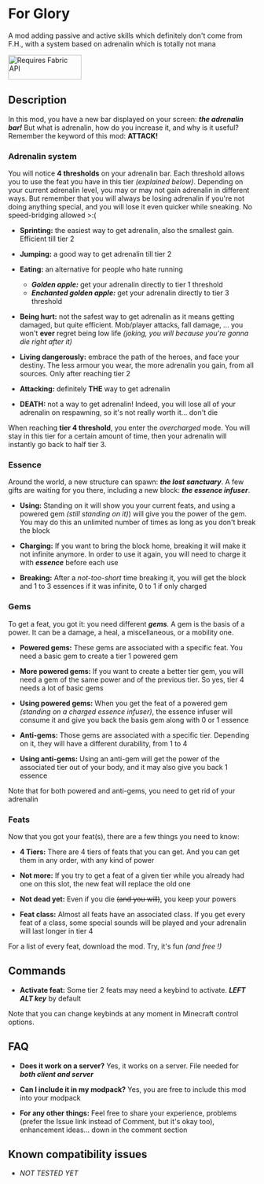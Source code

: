 # For Glory

A mod adding passive and active skills which definitely don't come from F.H., with a system based on adrenalin which is totally not mana

<img src="https://i.imgur.com/Ol1Tcf8.png"
alt="Requires Fabric API"
width="149" height="50" />

## Description

In this mod, you have a new bar displayed on your screen: ***the adrenalin bar!*** But what is adrenalin, how do you increase it, and why is it useful?
Remember the keyword of this mod: **ATTACK!**

### Adrenalin system

You will notice **4 thresholds** on your adrenalin bar. Each threshold allows you to use the feat you have in this tier *(explained below)*.
Depending on your current adrenalin level, you may or may not gain adrenalin in different ways. But remember that you will always be losing adrenalin 
if you're not doing anything special, and you will lose it even quicker while sneaking. No speed-bridging allowed >:(

* **Sprinting:** the easiest way to get adrenalin, also the smallest gain. Efficient till tier 2

* **Jumping:** a good way to get adrenalin till tier 2

* **Eating:** an alternative for people who hate running
  * ***Golden apple:*** get your adrenalin directly to tier 1 threshold
  * ***Enchanted golden apple:*** get your adrenalin directly to tier 3 threshold

* **Being hurt:** not the safest way to get adrenalin as it means getting damaged, but quite efficient. Mob/player attacks, fall damage, ... you won't **ever** regret being low life *(joking, you will because you're gonna die right after it)*

* **Living dangerously:** embrace the path of the heroes, and face your destiny. The less armour you wear, the more adrenalin you gain, from all sources. Only after reaching tier 2

* **Attacking:** definitely **THE** way to get adrenalin

* **DEATH:** not a way to get adrenalin! Indeed, you will lose all of your adrenalin on respawning, so it's not really worth it... don't die

When reaching **tier 4 threshold**, you enter the *overcharged* mode. You will stay in this tier for a certain amount of time, then your adrenalin will 
instantly go back to half tier 3.

### Essence

Around the world, a new structure can spawn: ***the lost sanctuary***. A few gifts are waiting for you there, including a new block: ***the essence infuser***.

* **Using:** Standing on it will show you your current feats, and using a powered gem *(still standing on it)*) will give you the power of the gem. You may do this an unlimited number of times as long as you don't break the block

* **Charging:** If you want to bring the block home, breaking it will make it not infinite anymore. In order to use it again, you will need to charge it with ***essence*** before each use

* **Breaking:** After a *not-too-short* time breaking it, you will get the block and 1 to 3 essences if it was infinite, 0 to 1 if only charged

### Gems

To get a feat, you got it: you need different ***gems***. A gem is the basis of a power. It can be a damage, a heal, a miscellaneous, or a mobility one.

* **Powered gems:** These gems are associated with a specific feat. You need a basic gem to create a tier 1 powered gem

* **More powered gems:** If you want to create a better tier gem, you will need a gem of the same power and of the previous tier. So yes, tier 4 needs a lot of basic gems

* **Using powered gems:** When you get the feat of a powered gem *(standing on a charged essence infuser)*, the essence infuser will consume it and give you back the basis gem along with 0 or 1 essence

* **Anti-gems:** Those gems are associated with a specific tier. Depending on it, they will have a different durability, from 1 to 4

* **Using anti-gems:** Using an anti-gem will get the power of the associated tier out of your body, and it may also give you back 1 essence

Note that for both powered and anti-gems, you need to get rid of your adrenalin

### Feats

Now that you got your feat(s), there are a few things you need to know:

* **4 Tiers:** There are 4 tiers of feats that you can get. And you can get them in any order, with any kind of power

* **Not more:** If you try to get a feat of a given tier while you already had one on this slot, the new feat will replace the old one

* **Not dead yet:** Even if you die ~~(and you will)~~, you keep your powers

* **Feat class:** Almost all feats have an associated class. If you get every feat of a class, some special sounds will be played and your adrenalin will last longer in tier 4

For a list of every feat, download the mod. Try, it's fun *(and free !)*

## Commands

* **Activate feat:** Some tier 2 feats may need a keybind to activate. ***LEFT ALT key*** by default

Note that you can change keybinds at any moment in Minecraft control options.

## FAQ

* **Does it work on a server?** Yes, it works on a server. File needed for ***both client and server***

* **Can I include it in my modpack?** Yes, you are free to include this mod into your modpack

* **For any other things:** Feel free to share your experience, problems (prefer the Issue link instead of Comment, but it's okay too), enhancement ideas... down in the comment section

## Known compatibility issues

* *NOT TESTED YET*
